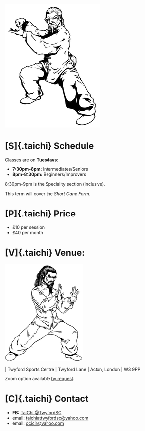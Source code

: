 
![](img/paytheman.png)

# [S]{.taichi} Schedule 

Classes are on **Tuesdays**:

* **7:30pm-8pm:** Intermediates/Seniors
* **8pm-8:30pm:** Beginners/Improvers

8:30pm-9pm is the Speciality section (inclusive). 

This term will cover the *Short Cane Form*.

# [P]{.taichi} Price 

* £10 per session
* £40 per month

# [V]{.taichi} Venue: 

![](img/taichi-practitioner.png)

| Twyford Sports Centre
| Twyford Lane
| Acton, London
| W3 9PP 

Zoom option available [by request](mailto:taichiattwyfordsc@yahoo.com).

# [C]{.taichi} Contact

* **FB:** [TaiChi @TwyfordSC](https://www.facebook.com/groups/419314689786991/) 
* email: <taichiattwyfordsc@yahoo.com>
* email: <ocicir@yahoo.com>

